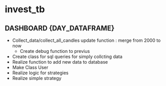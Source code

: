 # invest_tb
## DASHBOARD {DAY_DATAFRAME}
- Collect_data/collect_all_candles update function : merge from 2000 to now 
  - Create debug function to previus
- Create class for sql queries for simply collcting data
- Realize function to add new data to database
- Make Class User
- Realize logic for strategies
- Realize simple strategy

